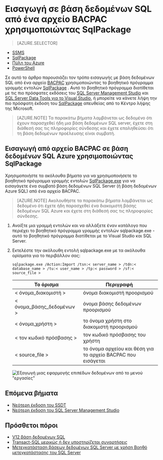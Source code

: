<properties
   pageTitle="Εισαγωγή σε βάση δεδομένων SQL από ένα αρχείο BACPAC χρησιμοποιώντας SqlPackage"
   description="Azure βάση δεδομένων Microsoft SQL, μετεγκατάσταση της βάσης δεδομένων, Εισαγωγή βάσης δεδομένων, εισαγάγετε το αρχείο BACPAC, sqlpackage"
   services="sql-database"
   documentationCenter=""
   authors="CarlRabeler"
   manager="jhubbard"
   editor=""/>

<tags
   ms.service="sql-database"
   ms.devlang="NA"
   ms.topic="article"
   ms.tgt_pltfrm="NA"
   ms.workload="sqldb-migrate"
   ms.date="08/24/2016"
   ms.author="carlrab"/>

# <a name="import-to-sql-database-from-a-bacpac-file-using-sqlpackage"></a>Εισαγωγή σε βάση δεδομένων SQL από ένα αρχείο BACPAC χρησιμοποιώντας SqlPackage

> [AZURE.SELECTOR]
- [SSMS](sql-database-cloud-migrate-compatible-import-bacpac-ssms.md)
- [SqlPackage](sql-database-cloud-migrate-compatible-import-bacpac-sqlpackage.md)
- [Πύλη του Azure](sql-database-import.md)
- [PowerShell](sql-database-import-powershell.md)

Σε αυτό το άρθρο παρουσιάζει τον τρόπο εισαγωγής με βάση δεδομένων SQL από ένα αρχείο [BACPAC](https://msdn.microsoft.com/library/ee210546.aspx#Anchor_4) χρησιμοποιώντας το βοηθητικό πρόγραμμα γραμμής εντολών [SqlPackage](https://msdn.microsoft.com/library/hh550080.aspx) . Αυτό το βοηθητικό πρόγραμμα διατίθεται με τις πιο πρόσφατες εκδόσεις του [SQL Server Management Studio](https://msdn.microsoft.com/library/mt238290.aspx) και [SQL Server Data Tools για το Visual Studio](https://msdn.microsoft.com/library/mt204009.aspx), ή μπορείτε να κάνετε λήψη την πιο πρόσφατη έκδοση του [SqlPackage](https://www.microsoft.com/en-us/download/details.aspx?id=53876) απευθείας από το Κέντρο λήψης της Microsoft.


> [AZURE.NOTE] Τα παρακάτω βήματα λαμβάνεται ως δεδομένο ότι έχουν παρασχεθεί ήδη μια βάση δεδομένων SQL server, έχετε στη διάθεσή σας τις πληροφορίες σύνδεσης και έχετε επαληθεύσει ότι τη βάση δεδομένων προέλευσης είναι συμβατή.

## <a name="import-from-a-bacpac-file-into-azure-sql-database-using-sqlpackage"></a>Εισαγωγή από αρχείο BACPAC σε βάση δεδομένων SQL Azure χρησιμοποιώντας SqlPackage

Χρησιμοποιήστε τα ακόλουθα βήματα για να χρησιμοποιήσετε το βοηθητικό πρόγραμμα γραμμής εντολών [SqlPackage.exe](https://msdn.microsoft.com/library/hh550080.aspx) για να εισαγάγετε ένα συμβατό βάση δεδομένων SQL Server (ή βάση δεδομένων Azure SQL) από ένα αρχείο BACPAC.

> [AZURE.NOTE] Ακολουθήστε τα παρακάτω βήματα λαμβάνεται ως δεδομένο ότι έχετε ήδη παρασχεθεί ένα διακομιστή βάσης δεδομένων SQL Azure και έχετε στη διάθεσή σας τις πληροφορίες σύνδεσης.

1. Ανοίξτε μια γραμμή εντολών και να αλλάξετε έναν κατάλογο που περιέχει το βοηθητικό πρόγραμμα γραμμής εντολών sqlpackage.exe - αυτό το βοηθητικό πρόγραμμα διατίθεται με το Visual Studio και SQL Server.
2. Εκτελέστε την ακόλουθη εντολή sqlpackage.exe με τα ακόλουθα ορίσματα για το περιβάλλον σας:

    `sqlpackage.exe /Action:Import /tsn:< server_name > /tdn:< database_name > /tu:< user_name > /tp:< password > /sf:< source_file >`

  	| Το όρισμα  | Περιγραφή  |
  	|---|---|
  	| < όνομα_διακομιστή >  | όνομα διακομιστή προορισμού  |
  	| < όνομα_βάσης_δεδομένων >  | όνομα βάσης δεδομένων προορισμού  |
  	| < όνομα_χρήστη >  | το όνομα χρήστη στο διακομιστή προορισμού |
  	| < τον κωδικό πρόσβασης >  | τον κωδικό πρόσβασης του χρήστη  |
  	| < source_file >  | το όνομα αρχείου και θέση για το αρχείο BACPAC που εισάγεται  |

    ![Εξαγωγή μιας εφαρμογής επιπέδων δεδομένων από το μενού "εργασίες"](./media/sql-database-cloud-migrate/TestForCompatibilityUsingSQLPackage01c.png)

## <a name="next-steps"></a>Επόμενα βήματα

- [Νεότερη έκδοση του SSDT](https://msdn.microsoft.com/library/mt204009.aspx)
- [Νεότερη έκδοση του SQL Server Management Studio](https://msdn.microsoft.com/library/mt238290.aspx)

## <a name="additional-resources"></a>Πρόσθετοι πόροι

- [V12 βάση δεδομένων SQL](sql-database-v12-whats-new.md)
- [Transact-SQL μερικώς ή δεν υποστηρίζεται συναρτήσεις](sql-database-transact-sql-information.md)
- [Μετεγκατάσταση βάσεων δεδομένων SQL Server με χρήση Βοηθό μετεγκατάστασης του SQL Server](http://blogs.msdn.com/b/ssma/)

